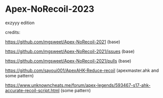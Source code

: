 # Apex-NoRecoil-2023


exzyyy edition



credits:




https://github.com/mgsweet/Apex-NoRecoil-2021 (base)



https://github.com/mgsweet/Apex-NoRecoil-2021/issues (base)



https://github.com/mgsweet/Apex-NoRecoil-2021/pulls (base)



https://github.com/sayoui001/ApexAHK-Reduce-recoil (apexmaster.ahk and some pattern)



https://www.unknowncheats.me/forum/apex-legends/593467-s17-ahk-accurate-recoil-script.html (some pattern)



